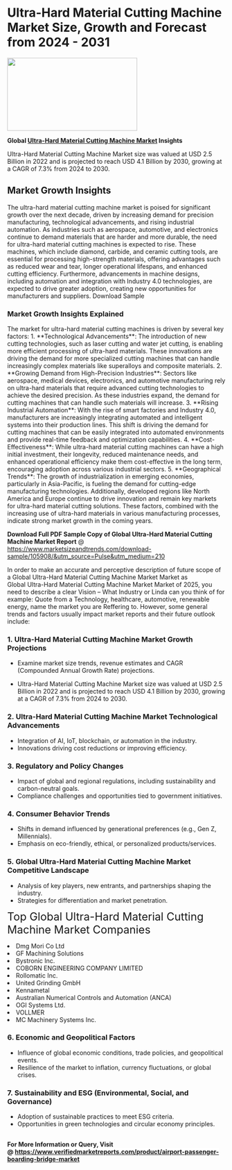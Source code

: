 <H1>Ultra-Hard Material Cutting Machine Market Size, Growth and Forecast from 2024 - 2031</H1><img class="aligncenter size-medium wp-image-584254" src="https://thirdeyenews.in/wp-content/uploads/2024/09/Global-Market-Research-300x168.jpeg" alt="" width="300" height="168" /><p><strong>Global&nbsp;<a href="https://www.marketsizeandtrends.com/download-sample/105908/&amp;utm_source=Pulse&amp;utm_medium=210">Ultra-Hard Material Cutting Machine Market</a> Insights</strong></p><p>Ultra-Hard Material Cutting Machine Market size was valued at USD 2.5 Billion in 2022 and is projected to reach USD 4.1 Billion by 2030, growing at a CAGR of 7.3% from 2024 to 2030.</p><p><h2>Market Growth Insights</h2> The ultra-hard material cutting machine market is poised for significant growth over the next decade, driven by increasing demand for precision manufacturing, technological advancements, and rising industrial automation. As industries such as aerospace, automotive, and electronics continue to demand materials that are harder and more durable, the need for ultra-hard material cutting machines is expected to rise. These machines, which include diamond, carbide, and ceramic cutting tools, are essential for processing high-strength materials, offering advantages such as reduced wear and tear, longer operational lifespans, and enhanced cutting efficiency. Furthermore, advancements in machine designs, including automation and integration with Industry 4.0 technologies, are expected to drive greater adoption, creating new opportunities for manufacturers and suppliers. Download Sample <h3>Market Growth Insights Explained</h3> The market for ultra-hard material cutting machines is driven by several key factors: 1. **Technological Advancements**: The introduction of new cutting technologies, such as laser cutting and water jet cutting, is enabling more efficient processing of ultra-hard materials. These innovations are driving the demand for more specialized cutting machines that can handle increasingly complex materials like superalloys and composite materials. 2. **Growing Demand from High-Precision Industries**: Sectors like aerospace, medical devices, electronics, and automotive manufacturing rely on ultra-hard materials that require advanced cutting technologies to achieve the desired precision. As these industries expand, the demand for cutting machines that can handle such materials will increase. 3. **Rising Industrial Automation**: With the rise of smart factories and Industry 4.0, manufacturers are increasingly integrating automated and intelligent systems into their production lines. This shift is driving the demand for cutting machines that can be easily integrated into automated environments and provide real-time feedback and optimization capabilities. 4. **Cost-Effectiveness**: While ultra-hard material cutting machines can have a high initial investment, their longevity, reduced maintenance needs, and enhanced operational efficiency make them cost-effective in the long term, encouraging adoption across various industrial sectors. 5. **Geographical Trends**: The growth of industrialization in emerging economies, particularly in Asia-Pacific, is fueling the demand for cutting-edge manufacturing technologies. Additionally, developed regions like North America and Europe continue to drive innovation and remain key markets for ultra-hard material cutting solutions. These factors, combined with the increasing use of ultra-hard materials in various manufacturing processes, indicate strong market growth in the coming years. </p><p><span class=""><strong>Download Full PDF Sample Copy of Global Ultra-Hard Material Cutting Machine Market Report</strong> @ <a href="https://www.marketsizeandtrends.com/download-sample/105908/&amp;utm_source=Pulse&amp;utm_medium=210" target="_blank">https://www.marketsizeandtrends.com/download-sample/105908/&amp;utm_source=Pulse&amp;utm_medium=210</a></span></p><p>In order to make an accurate and perceptive description of future scope of a Global&nbsp;Ultra-Hard Material Cutting Machine Market Market as Global&nbsp;Ultra-Hard Material Cutting Machine Market Market of 2025, you need to describe a clear Vision &ndash; What Industry or Linda can you think of for example: Quote from a Technology, healthcare, automotive, renewable energy, name the market you are Reffering to. However, some general trends and factors usually impact market reports and their future outlook include:</p><h3>1.&nbsp;<strong>Ultra-Hard Material Cutting Machine Market Growth Projections</strong></h3><ul><li>Examine market size trends, revenue estimates and CAGR (Compounded Annual Growth Rate) projections.</li><li><p>Ultra-Hard Material Cutting Machine Market size was valued at USD 2.5 Billion in 2022 and is projected to reach USD 4.1 Billion by 2030, growing at a CAGR of 7.3% from 2024 to 2030.</p></li></ul><h3>2.&nbsp;<strong>Ultra-Hard Material Cutting Machine Market Technological Advancements</strong></h3><ul><li>Integration of AI, IoT, blockchain, or automation in the industry.</li><li>Innovations driving cost reductions or improving efficiency.</li></ul><h3>3.&nbsp;<strong>Regulatory and Policy Changes</strong></h3><ul><li>Impact of global and regional regulations, including sustainability and carbon-neutral goals.</li><li>Compliance challenges and opportunities tied to government initiatives.</li></ul><h3>4.&nbsp;<strong>Consumer Behavior Trends</strong></h3><ul><li>Shifts in demand influenced by generational preferences (e.g., Gen Z, Millennials).</li><li>Emphasis on eco-friendly, ethical, or personalized products/services.</li></ul><h3>5.&nbsp;<strong>Global Ultra-Hard Material Cutting Machine Market Competitive Landscape</strong></h3><ul><li>Analysis of key players, new entrants, and partnerships shaping the industry.</li><li>Strategies for differentiation and market penetration.</li></ul><p data-pm-slice="1 1 []"><span style="color: inherit; font-family: inherit; font-size: 25px;">Top Global Ultra-Hard Material Cutting Machine Market Companies</span></p><div class="" data-test-id=""><p><li>Dmg Mori Co Ltd</li><li> GF Machining Solutions</li><li> Bystronic Inc.</li><li> COBORN ENGINEERING COMPANY LIMITED</li><li> Rollomatic Inc.</li><li> United Grinding GmbH</li><li> Kennametal</li><li> Australian Numerical Controls and Automation (ANCA)</li><li> OGI Systems Ltd.</li><li> VOLLMER</li><li> MC Machinery Systems Inc.</li></p></div><h3>6.&nbsp;<strong>Economic and Geopolitical Factors</strong></h3><ul><li>Influence of global economic conditions, trade policies, and geopolitical events.</li><li>Resilience of the market to inflation, currency fluctuations, or global crises.</li></ul><h3>7.&nbsp;<strong>Sustainability and ESG (Environmental, Social, and Governance)</strong></h3><ul><li>Adoption of sustainable practices to meet ESG criteria.</li><li>Opportunities in green technologies and circular economy principles.</li></ul><h2><strong style="font-size: 14px;">For More Information or Query, Visit @&nbsp;</strong><a style="background-color: #ffffff; font-size: 14px;" href="https://www.marketsizeandtrends.com/report/ultra-hard-material-cutting-machine-market/" target="_blank">https://www.verifiedmarketreports.com/product/airport-passenger-boarding-bridge-market</a></h2>
